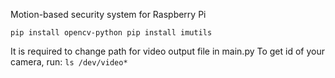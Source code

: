 Motion-based security system for Raspberry Pi

`pip install opencv-python
pip install imutils`

It is required to change path for video output file in main.py
To get id of your camera, run:
`ls /dev/video*`